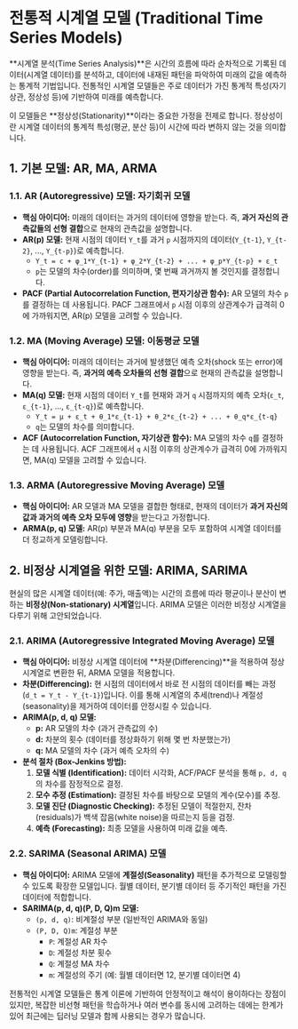 # 전통적 시계열 모델 (Traditional Time Series Models)

**시계열 분석(Time Series Analysis)**은 시간의 흐름에 따라 순차적으로 기록된 데이터(시계열 데이터)를 분석하고, 데이터에 내재된 패턴을 파악하여 미래의 값을 예측하는 통계적 기법입니다. 전통적인 시계열 모델들은 주로 데이터가 가진 통계적 특성(자기상관, 정상성 등)에 기반하여 미래를 예측합니다.

이 모델들은 **정상성(Stationarity)**이라는 중요한 가정을 전제로 합니다. 정상성이란 시계열 데이터의 통계적 특성(평균, 분산 등)이 시간에 따라 변하지 않는 것을 의미합니다.

## 1. 기본 모델: AR, MA, ARMA

### 1.1. AR (Autoregressive) 모델: 자기회귀 모델

- **핵심 아이디어:** 미래의 데이터는 과거의 데이터에 영향을 받는다. 즉, **과거 자신의 관측값들의 선형 결합**으로 현재의 관측값을 설명합니다.
- **AR(p) 모델:** 현재 시점의 데이터 `Y_t`를 과거 `p` 시점까지의 데이터(`Y_{t-1}`, `Y_{t-2}`, ..., `Y_{t-p}`)로 예측합니다.
  - `Y_t = c + φ_1*Y_{t-1} + φ_2*Y_{t-2} + ... + φ_p*Y_{t-p} + ε_t`
  - `p`는 모델의 차수(order)를 의미하며, 몇 번째 과거까지 볼 것인지를 결정합니다.
- **PACF (Partial Autocorrelation Function, 편자기상관 함수):** AR 모델의 차수 `p`를 결정하는 데 사용됩니다. PACF 그래프에서 `p` 시점 이후의 상관계수가 급격히 0에 가까워지면, AR(p) 모델을 고려할 수 있습니다.

### 1.2. MA (Moving Average) 모델: 이동평균 모델

- **핵심 아이디어:** 미래의 데이터는 과거에 발생했던 예측 오차(shock 또는 error)에 영향을 받는다. 즉, **과거의 예측 오차들의 선형 결합**으로 현재의 관측값을 설명합니다.
- **MA(q) 모델:** 현재 시점의 데이터 `Y_t`를 현재와 과거 `q` 시점까지의 예측 오차(`ε_t`, `ε_{t-1}`, ..., `ε_{t-q}`)로 예측합니다.
  - `Y_t = μ + ε_t + θ_1*ε_{t-1} + θ_2*ε_{t-2} + ... + θ_q*ε_{t-q}`
  - `q`는 모델의 차수를 의미합니다.
- **ACF (Autocorrelation Function, 자기상관 함수):** MA 모델의 차수 `q`를 결정하는 데 사용됩니다. ACF 그래프에서 `q` 시점 이후의 상관계수가 급격히 0에 가까워지면, MA(q) 모델을 고려할 수 있습니다.

### 1.3. ARMA (Autoregressive Moving Average) 모델

- **핵심 아이디어:** AR 모델과 MA 모델을 결합한 형태로, 현재의 데이터가 **과거 자신의 값과 과거의 예측 오차 모두에 영향**을 받는다고 가정합니다.
- **ARMA(p, q) 모델:** AR(p) 부분과 MA(q) 부분을 모두 포함하여 시계열 데이터를 더 정교하게 모델링합니다.

## 2. 비정상 시계열을 위한 모델: ARIMA, SARIMA

현실의 많은 시계열 데이터(예: 주가, 매출액)는 시간의 흐름에 따라 평균이나 분산이 변하는 **비정상(Non-stationary) 시계열**입니다. ARIMA 모델은 이러한 비정상 시계열을 다루기 위해 고안되었습니다.

### 2.1. ARIMA (Autoregressive Integrated Moving Average) 모델

- **핵심 아이디어:** 비정상 시계열 데이터에 **차분(Differencing)**을 적용하여 정상 시계열로 변환한 뒤, ARMA 모델을 적용합니다.
- **차분(Differencing):** 현 시점의 데이터에서 바로 전 시점의 데이터를 빼는 과정(`d_t = Y_t - Y_{t-1}`)입니다. 이를 통해 시계열의 추세(trend)나 계절성(seasonality)을 제거하여 데이터를 안정시킬 수 있습니다.
- **ARIMA(p, d, q) 모델:**
  - **p:** AR 모델의 차수 (과거 관측값의 수)
  - **d:** 차분의 횟수 (데이터를 정상화하기 위해 몇 번 차분했는가)
  - **q:** MA 모델의 차수 (과거 예측 오차의 수)
- **분석 절차 (Box-Jenkins 방법):**
  1. **모델 식별 (Identification):** 데이터 시각화, ACF/PACF 분석을 통해 `p, d, q`의 차수를 잠정적으로 결정.
  2. **모수 추정 (Estimation):** 결정된 차수를 바탕으로 모델의 계수(모수)를 추정.
  3. **모델 진단 (Diagnostic Checking):** 추정된 모델이 적절한지, 잔차(residuals)가 백색 잡음(white noise)을 따르는지 등을 검정.
  4. **예측 (Forecasting):** 최종 모델을 사용하여 미래 값을 예측.

### 2.2. SARIMA (Seasonal ARIMA) 모델

- **핵심 아이디어:** ARIMA 모델에 **계절성(Seasonality)** 패턴을 추가적으로 모델링할 수 있도록 확장한 모델입니다. 월별 데이터, 분기별 데이터 등 주기적인 패턴을 가진 데이터에 적합합니다.
- **SARIMA(p, d, q)(P, D, Q)m 모델:**
  - `(p, d, q)`: 비계절성 부분 (일반적인 ARIMA와 동일)
  - `(P, D, Q)m`: 계절성 부분
    - `P`: 계절성 AR 차수
    - `D`: 계절성 차분 횟수
    - `Q`: 계절성 MA 차수
    - `m`: 계절성의 주기 (예: 월별 데이터면 12, 분기별 데이터면 4)

전통적인 시계열 모델들은 통계 이론에 기반하여 안정적이고 해석이 용이하다는 장점이 있지만, 복잡한 비선형 패턴을 학습하거나 여러 변수를 동시에 고려하는 데에는 한계가 있어 최근에는 딥러닝 모델과 함께 사용되는 경우가 많습니다.
